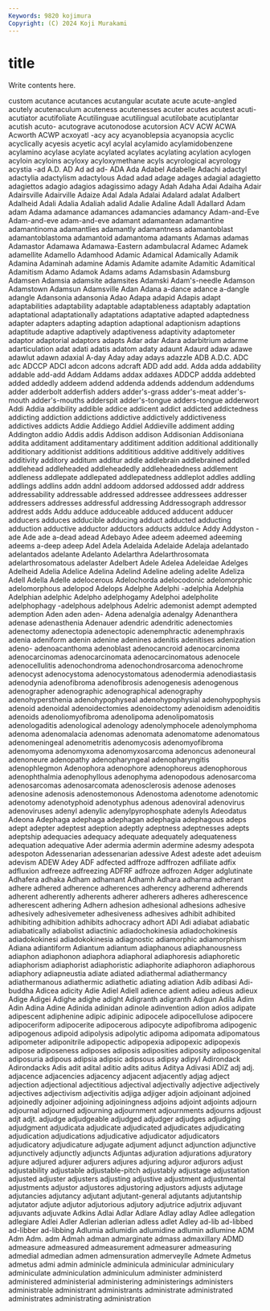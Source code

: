 ```yaml
---
Keywords: 9820 kojimura
Copyright: (C) 2024 Koji Murakami
---
```


# title

Write contents here.



custom
acutance acutances acutangular acutate acute acute-angled acutely acutenaculum acuteness acutenesses
acuter acutes acutest acuti- acutiator acutifoliate Acutilinguae acutilingual acutilobate acutiplantar
acutish acuto- acutograve acutonodose acutorsion ACV ACW ACWA Acworth ACWP
acxoyatl -acy acy acyanoblepsia acyanopsia acyclic acyclically acyesis acyetic acyl
acylal acylamido acylamidobenzene acylamino acylase acylate acylated acylates acylating acylation
acylogen acyloin acyloins acyloxy acyloxymethane acyls acyrological acyrology acystia -ad
A.D. AD Ad ad ad- ADA Ada Adabel Adabelle Adachi
adactyl adactylia adactylism adactylous Adad adad adage adages adagial adagietto
adagiettos adagio adagios adagissimo adagy Adah Adaha Adai Adaiha Adair
Adairsville Adairville Adaize Adal Adala Adalai Adalard adalat Adalbert Adalheid
Adali Adalia Adaliah adalid Adalie Adaline Adall Adallard Adam adam
Adama adamance adamances adamancies adamancy Adam-and-Eve Adam-and-eve adam-and-eve adamant adamantean
adamantine adamantinoma adamantlies adamantly adamantness adamantoblast adamantoblastoma adamantoid adamantoma adamants
Adamas adamas Adamastor Adamawa Adamawa-Eastern adambulacral Adamec Adamek adamellite Adamello
Adamhood Adamic Adamical Adamically Adamik Adamina Adaminah adamine Adamis Adamite
adamite Adamitic Adamitical Adamitism Adamo Adamok Adams adams Adamsbasin Adamsburg
Adamsen Adamsia adamsite adamsites Adamski Adam's-needle Adamson Adamstown Adamsun Adamsville
Adan Adana a-dance adance a-dangle adangle Adansonia adansonia Adao Adapa
adapid Adapis adapt adaptabilities adaptability adaptable adaptableness adaptably adaptation adaptational
adaptationally adaptations adaptative adapted adaptedness adapter adapters adapting adaption adaptional
adaptionism adaptions adaptitude adaptive adaptively adaptiveness adaptivity adaptometer adaptor adaptorial
adaptors adapts Adar adar Adara adarbitrium adarme adarticulation adat adati
adatis adatom adaty adaunt Adaurd adaw adawe adawlut adawn adaxial
A-day Aday aday adays adazzle ADB A.D.C. ADC adc ADCCP
ADCI adcon adcons adcraft ADD add add. Adda adda addability
addable add-add Addam Addams addax addaxes ADDCP addda addebted added
addedly addeem addend addenda addends addendum addendums adder adderbolt adderfish
adders adder's-grass adder's-meat adder's-mouth adder's-mouths adderspit adder's-tongue adders-tongue adderwort Addi
Addia addibility addible addice addicent addict addicted addictedness addicting addiction
addictions addictive addictively addictiveness addictives addicts Addie Addiego Addiel Addieville
addiment adding Addington addio Addis addis Addison addison Addisonian Addisoniana
addita additament additamentary additiment addition additional additionally additionary additionist additions
addititious additive additively additives additivity additory additum additur addle addlebrain
addlebrained addled addlehead addleheaded addleheadedly addleheadedness addlement addleness addlepate addlepated
addlepatedness addleplot addles addling addlings addlins addn addnl addoom addorsed
addossed addr address addressability addressable addressed addressee addressees addresser addressers
addresses addressful addressing Addressograph addressor addrest adds Addu adduce adduceable
adduced adducent adducer adducers adduces adducible adducing adduct adducted adducting
adduction adductive adductor adductors adducts addulce Addy Addyston -ade Ade
ade a-dead adead Adebayo Adee adeem adeemed adeeming adeems a-deep
adeep Adel Adela Adelaida Adelaide Adelaja adelantado adelantados adelante Adelanto
Adelarthra Adelarthrosomata adelarthrosomatous adelaster Adelbert Adele Adelea Adeleidae Adelges Adelheid
Adelia Adelice Adelina Adelind Adeline adeling adelite Adeliza Adell Adella
Adelle adelocerous Adelochorda adelocodonic adelomorphic adelomorphous adelopod Adelops Adelphe Adelphi
-adelphia Adelphia Adelphian adelphic Adelpho adelphogamy Adelphoi adelpholite adelphophagy -adelphous
adelphous Adelric ademonist adempt adempted ademption Aden aden aden- Adena
adenalgia adenalgy Adenanthera adenase adenasthenia Adenauer adendric adendritic adenectomies adenectomy
adenectopia adenectopic adenemphractic adenemphraxis adenia adeniform adenin adenine adenines adenitis
adenitises adenization adeno- adenoacanthoma adenoblast adenocancroid adenocarcinoma adenocarcinomas adenocarcinomata adenocarcinomatous
adenocele adenocellulitis adenochondroma adenochondrosarcoma adenochrome adenocyst adenocystoma adenocystomatous adenodermia adenodiastasis
adenodynia adenofibroma adenofibrosis adenogenesis adenogenous adenographer adenographic adenographical adenography adenohypersthenia
adenohypophyseal adenohypophysial adenohypophysis adenoid adenoidal adenoidectomies adenoidectomy adenoidism adenoiditis adenoids
adenoliomyofibroma adenolipoma adenolipomatosis adenologaditis adenological adenology adenolymphocele adenolymphoma adenoma adenomalacia
adenomas adenomata adenomatome adenomatous adenomeningeal adenometritis adenomycosis adenomyofibroma adenomyoma adenomyxoma
adenomyxosarcoma adenoncus adenoneural adenoneure adenopathy adenopharyngeal adenopharyngitis adenophlegmon Adenophora adenophore
adenophoreus adenophorous adenophthalmia adenophyllous adenophyma adenopodous adenosarcoma adenosarcomas adenosarcomata adenosclerosis
adenose adenoses adenosine adenosis adenostemonous Adenostoma adenotome adenotomic adenotomy adenotyphoid
adenotyphus adenous adenoviral adenovirus adenoviruses adenyl adenylic adenylpyrophosphate adenyls Adeodatus
Adeona Adephaga adephaga adephagan adephagia adephagous adeps adept adepter adeptest
adeption adeptly adeptness adeptnesses adepts adeptship adequacies adequacy adequate adequately
adequateness adequation adequative Ader adermia adermin adermine adesmy adespota adespoton
Adessenarian adessenarian adessive Adest adeste adet adeuism adevism ADEW Adey
ADF adfected adffroze adffrozen adfiliate adfix adfluxion adfreeze adfreezing ADFRF
adfroze adfrozen Adger adglutinate Adhafera adhaka Adham adhamant Adhamh Adhara
adharma adherant adhere adhered adherence adherences adherency adherend adherends adherent
adherently adherents adherer adherers adheres adherescence adherescent adhering Adhern adhesion
adhesional adhesions adhesive adhesively adhesivemeter adhesiveness adhesives adhibit adhibited adhibiting
adhibition adhibits adhocracy adhort ADI Adi adiabat adiabatic adiabatically adiabolist
adiactinic adiadochokinesia adiadochokinesis adiadokokinesi adiadokokinesia adiagnostic adiamorphic adiamorphism Adiana adiantiform
Adiantum adiantum adiaphanous adiaphanousness adiaphon adiaphonon adiaphora adiaphoral adiaphoresis adiaphoretic
adiaphorism adiaphorist adiaphoristic adiaphorite adiaphoron adiaphorous adiaphory adiapneustia adiate adiated
adiathermal adiathermancy adiathermanous adiathermic adiathetic adiating adiation Adib adibasi Adi-buddha
Adicea adicity Adie Adiel Adiell adience adient adieu adieus adieux
Adige Adigei Adighe adighe adight Adigranth adigranth Adigun Adila Adim
Adin Adina Adine Adinida adinidan adinole adinvention adion adios adipate
adipescent adiphenine adipic adipinic adipocele adipocellulose adipocere adipoceriform adipocerite adipocerous
adipocyte adipofibroma adipogenic adipogenous adipoid adipolysis adipolytic adipoma adipomata adipomatous
adipometer adiponitrile adipopectic adipopexia adipopexic adipopexis adipose adiposeness adiposes adiposis
adiposities adiposity adiposogenital adiposuria adipous adipsia adipsic adipsous adipsy adipyl
Adirondack Adirondacks Adis adit adital aditio adits aditus Aditya Adivasi
ADIZ adj adj. adjacence adjacencies adjacency adjacent adjacently adjag adject
adjection adjectional adjectitious adjectival adjectivally adjective adjectively adjectives adjectivism adjectivitis
adjiga adjiger adjoin adjoinant adjoined adjoinedly adjoiner adjoining adjoiningness adjoins
adjoint adjoints adjourn adjournal adjourned adjourning adjournment adjournments adjourns adjoust
adjt adjt. adjudge adjudgeable adjudged adjudger adjudges adjudging adjudgment adjudicata
adjudicate adjudicated adjudicates adjudicating adjudication adjudications adjudicative adjudicator adjudicators adjudicatory
adjudicature adjugate adjument adjunct adjunction adjunctive adjunctively adjunctly adjuncts Adjuntas
adjuration adjurations adjuratory adjure adjured adjurer adjurers adjures adjuring adjuror
adjurors adjust adjustability adjustable adjustable-pitch adjustably adjustage adjustation adjusted adjuster
adjusters adjusting adjustive adjustment adjustmental adjustments adjustor adjustores adjustoring adjustors
adjusts adjutage adjutancies adjutancy adjutant adjutant-general adjutants adjutantship adjutator adjute
adjutor adjutorious adjutory adjutrice adjutrix adjuvant adjuvants adjuvate Adkins Adlai
Adlar Adlare Adlay adlay Adlee adlegation adlegiare Adlei Adler Adlerian
adlerian adless adlet Adley ad-lib ad-libbed ad-libber ad-libbing Adlumia adlumidin
adlumidine adlumin adlumine ADM Adm Adm. adm Admah adman admarginate
admass admaxillary ADMD admeasure admeasured admeasurement admeasurer admeasuring admedial admedian
admen admensuration admerveylle Admete Admetus admetus admi admin adminicle adminicula
adminicular adminiculary adminiculate adminiculation adminiculum administer administerd administered administerial administering
administerings administers administrable administrant administrants administrate administrated administrates administrating administration
